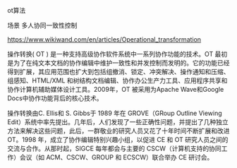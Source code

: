 ot算法

场景 多人协同一致性控制

https://www.wikiwand.com/en/articles/Operational_transformation

操作转换( OT ) 是一种支持高级协作软件系统中一系列协作功能的技术。OT 最初是为了在纯文本文档的协作编辑中维护一致性和并发控制而发明的。它的功能已经得到扩展，其应用范围也扩大到包括组撤消、锁定、冲突解决、操作通知和压缩、组感知、HTML/XML 和树结构文档编辑、协作办公生产力工具、应用程序共享和协作计算机辅助媒体设计工具。2009年，OT 被采用为Apache Wave和Google Docs中协作功能背后的核心技术。


操作转换由C. Ellis和 S. Gibbs于 1989 年在 GROVE（GRoup Outline Viewing Edit）系统中率先提出。几年后，人们发现了一些正确性问题，并提出了几种独立方法来解决这些问题，此后，一群敬业的研究人员又花了十年时间不断扩展和改进 OT。1998 年，成立了协作编辑特别兴趣小组，以促进 CE 和 OT 研究人员之间的交流与合作。从那时起，SIGCE 每年都会与主要的 CSCW（计算机支持的协同工作）会议（如 ACM、CSCW、GROUP 和 ECSCW）联合举办 CE 研讨会。



